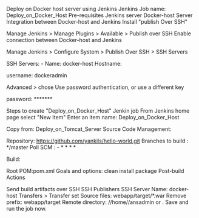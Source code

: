Deploy on Docker host server using Jenkins
Jenkins Job name: Deploy_on_Docker_Host
Pre-requisites
Jenkins server
Docker-host Server
Integration between Docker-host and Jenkins
Install "publish Over SSH"

Manage Jenkins > Manage Plugins > Available > Publish over SSH
Enable connection between Docker-host and Jenkins

Manage Jenkins > Configure System > Publish Over SSH > SSH Servers

SSH Servers: - Name: docker-host
Hostname:<ServerIP>

username: dockeradmin

Advanced > chose Use password authentication, or use a different key

password: *******

Steps to create "Deploy_on_Docker_Host" Jenkin job
From Jenkins home page select "New Item"
Enter an item name: Deploy_on_Docker_Host

Copy from: Deploy_on_Tomcat_Server
Source Code Management:

Repository: https://github.com/yankils/hello-world.git
Branches to build : */master
Poll SCM : - * * * *

Build:

Root POM:pom.xml
Goals and options: clean install package
Post-build Actions

Send build artifacts over SSH
SSH Publishers
SSH Server Name: docker-host
Transfers > Transfer set
Source files: webapp/target/*.war
Remove prefix: webapp/target
Remote directory: //home//ansadmin or .
Save and run the job now.
